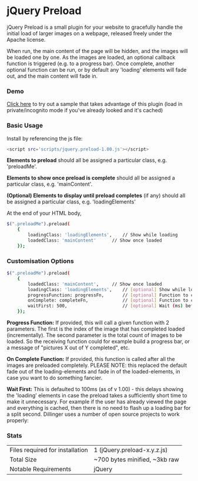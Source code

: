 # jQuery Preload

jQuery Preload is a small plugin for your website to gracefully handle the initial load of larger images on a webpage, released freely under the Apache license. 

When run, the main content of the page will be hidden, and the images will be loaded one by one. As the images are loaded, an optional callback function is triggered (e.g. to a progress bar). Once complete, another optional function can be run, or by default any 'loading' elements will fade out, and the main content will fade in.


### Demo
[Click here](https://tolansky.github.io/preload/try.html)  to try out a sample that takes advantage of this plugin (load in private/incognito mode if you've already looked and it's cached)

### Basic Usage

Install by referencing the js file:
```sh
<script src='scripts/jquery.preload-1.00.js'></script>
```
**Elements to preload** should all be assigned a particular class, e.g. 'preloadMe'. 

**Elements to show once preload is complete** should all be assigned a particular class, e.g. 'mainContent'. 

**(Optional) Elements to display until preload completes** (if any) should all be assigned a particular class, e.g. 'loadingElements' 

At the end of your HTML body,
```sh
$(".preloadMe").preload(
    {
        loadingClass: 'loadingElements',    // Show while loading
        loadedClass: 'mainContent'	    // Show once loaded        
    });		
```         
### Customisation Options
```sh
$(".preloadMe").preload(
    {
        loadedClass: 'mainContent',	    // Show once loaded
        loadingClass: 'loadingElements',    // [optional] Show while loading 
        progressFunction: progressFn,       // [optional] Function to call for each img load
        onComplete: completeFn,             // [optional] Function to call on completion
        waitFirst: 500,                     // [optional] Wait (ms) before showing 'loading'
    });		
```        
**Progress Function:** If provided, this will call a given function with 2 parameters. The first is the index of the image that has completed loaded (incrementally). The second parameter is the total count of images to be loaded. So the receiving function could for example build a progress bar, or a message of "pictures X out of Y completed", etc. 

**On Complete Function:** If provided, this function is called after all the images are preloaded completely. PLEASE NOTE: this replaced the default fade out of the loading-elements and fade in of the loaded-elements, in case you want to do something fancier.

**Wait First:** This is defaulted to 100ms (as of v 1.00) - this delays showing the 'loading' elements in case the preload takes a sufficiently short time to make it unnecessary. For example if the user has already viewed the page and everything is cached, then there is no need to flash up a loading bar for a split second.
Dillinger uses a number of open source projects to work properly:

### Stats
| |       |
|----------------|-------|
| Files required for installation | 1 (jQuery.preload-x.y.z.js)|
| Total Size            | ~700 bytes minified, ~3kb raw   |
| Notable Requirements            | jQuery |
